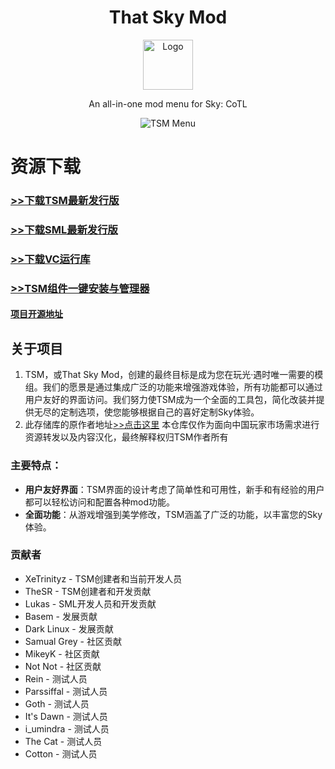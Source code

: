 <a id="readme-top"></a>

<div align="center">
  <!-- PROJECT LOGO -->
  <h1>That Sky Mod</h1>
  <a href="https://github.com/XeTrinityz/TSM-Installer">
    <img src="https://i.imgur.com/kAOyj2M.jpeg" alt="Logo" width="80" height="80">
  </a>
  <p align="center">
    An all-in-one mod menu for Sky: CoTL
    <br />
  </p>

  <!-- SOFTWARE IMAGE -->
  <img src="https://i.imgur.com/T1MobsX.png" alt="TSM Menu">
</div>

# 资源下载
### [>>下载TSM最新发行版](https://mirror.ghproxy.com/https://github.com/XeTrinityz/ThatSkyMod/releases/latest/download/TSM.zip)
### [>>下载SML最新发行版](https://mirror.ghproxy.com/https://github.com/lukas0x1/sml-pc/releases/latest/download/sml-pc.zip)
### [>>下载VC运行库](https://www.123865.com/s/4bNtVv-IXmKv)
### [>>TSM组件一键安装与管理器](https://www.123865.com/s/4bNtVv-cioKv)
#### [项目开源地址](https://gitee.com/xiao-zhu245/TSMpackagemanager)

## 关于项目

1. TSM，或That Sky Mod，创建的最终目标是成为您在玩光·遇时唯一需要的模组。我们的愿景是通过集成广泛的功能来增强游戏体验，所有功能都可以通过用户友好的界面访问。我们努力使TSM成为一个全面的工具包，简化改装并提供无尽的定制选项，使您能够根据自己的喜好定制Sky体验。
2. 此存储库的原作者地址[>>点击这里](https://github.com/XeTrinityz/ThatSkyMod) 本仓库仅作为面向中国玩家市场需求进行资源转发以及内容汉化，最终解释权归TSM作者所有

### 主要特点：
- **用户友好界面**：TSM界面的设计考虑了简单性和可用性，新手和有经验的用户都可以轻松访问和配置各种mod功能。
- **全面功能**：从游戏增强到美学修改，TSM涵盖了广泛的功能，以丰富您的Sky体验。

### 贡献者
- XeTrinityz - TSM创建者和当前开发人员
- TheSR - TSM创建者和开发贡献
- Lukas - SML开发人员和开发贡献
- Basem - 发展贡献
- Dark Linux - 发展贡献
- Samual Grey - 社区贡献
- MikeyK - 社区贡献
- Not Not - 社区贡献
- Rein - 测试人员
- Parssiffal - 测试人员
- Goth - 测试人员
- It's Dawn - 测试人员
- i_umindra - 测试人员
- The Cat - 测试人员
- Cotton - 测试人员
